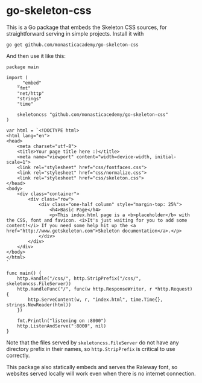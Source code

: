 # go-skeleton-css

This is a Go package that embeds the Skeleton CSS sources, for straightforward serving in simple projects. Install it with

    go get github.com/monasticacademy/go-skeleton-css

And then use it like this:

    package main

    import (
        _ "embed"
        "fmt"
        "net/http"
        "strings"
        "time"

        skeletoncss "github.com/monasticacedemy/go-skeleton-css"
    )

    var html = `<!DOCTYPE html>
    <html lang="en">
    <head>
        <meta charset="utf-8">
        <title>Your page title here :)</title>
        <meta name="viewport" content="width=device-width, initial-scale=1">
        <link rel="stylesheet" href="css/fontfaces.css">
        <link rel="stylesheet" href="css/normalize.css">
        <link rel="stylesheet" href="css/skeleton.css">
    </head>
    <body>
        <div class="container">
            <div class="row">
                <div class="one-half column" style="margin-top: 25%">
                    <h4>Basic Page</h4>
                    <p>This index.html page is a <b>placeholder</b> with the CSS, font and favicon. <i>It's just waiting for you to add some content!</i> If you need some help hit up the <a href="http://www.getskeleton.com">Skeleton documentation</a>.</p>
                </div>
            </div>
        </div>
    </body>
    </html>
    `

    func main() {
        http.Handle("/css/", http.StripPrefix("/css/", skeletoncss.FileServer))
        http.HandleFunc("/", func(w http.ResponseWriter, r *http.Request) {
            http.ServeContent(w, r, "index.html", time.Time{}, strings.NewReader(html))
        })

        fmt.Println("listening on :8000")
        http.ListenAndServe(":8000", nil)
    }

Note that the files served by `skeletoncss.FileServer` do not have any directory prefix in their names, so `http.StripPrefix` is critical to use correctly.

This package also statically embeds and serves the Raleway font, so websites served locally will work even when there is no internet connection.

